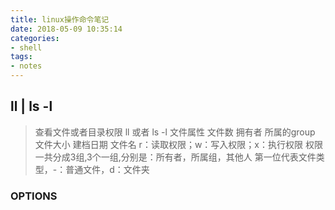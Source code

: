 ```yaml
---
title: linux操作命令笔记
date: 2018-05-09 10:35:14
categories:
- shell
tags:
- notes
---
```

## ll | ls -l
>查看文件或者目录权限 ll 或者 ls -l
文件属性 文件数 拥有者 所属的group 文件大小 建档日期 文件名
> r：读取权限；w：写入权限；x：执行权限
权限一共分成3组,3个一组,分别是：所有者，所属组，其他人
第一位代表文件类型，-：普通文件，d：文件夹
### OPTIONS
#### &emsp;